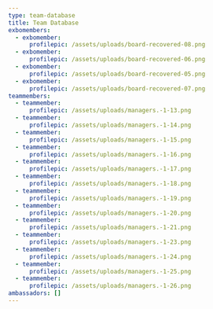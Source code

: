 ```yaml
---
type: team-database
title: Team Database
exbomembers:
  - exbomember:
      profilepic: /assets/uploads/board-recovered-08.png
  - exbomember:
      profilepic: /assets/uploads/board-recovered-06.png
  - exbomember:
      profilepic: /assets/uploads/board-recovered-05.png
  - exbomember:
      profilepic: /assets/uploads/board-recovered-07.png
teammembers:
  - teammember:
      profilepic: /assets/uploads/managers.-1-13.png
  - teammember:
      profilepic: /assets/uploads/managers.-1-14.png
  - teammember:
      profilepic: /assets/uploads/managers.-1-15.png
  - teammember:
      profilepic: /assets/uploads/managers.-1-16.png
  - teammember:
      profilepic: /assets/uploads/managers.-1-17.png
  - teammember:
      profilepic: /assets/uploads/managers.-1-18.png
  - teammember:
      profilepic: /assets/uploads/managers.-1-19.png
  - teammember:
      profilepic: /assets/uploads/managers.-1-20.png
  - teammember:
      profilepic: /assets/uploads/managers.-1-21.png
  - teammember:
      profilepic: /assets/uploads/managers.-1-23.png
  - teammember:
      profilepic: /assets/uploads/managers.-1-24.png
  - teammember:
      profilepic: /assets/uploads/managers.-1-25.png
  - teammember:
      profilepic: /assets/uploads/managers.-1-26.png
ambassadors: []
---
```


